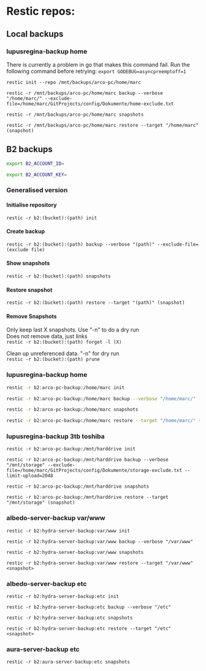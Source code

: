 # Restic repos:

## Local backups

### lupusregina-backup home
There is currently a problem in go that makes this command fail. Run the following command before retrying: `export GODEBUG=asyncpreemptoff=1`  
```
restic init --repo /mnt/backups/arco-pc/home/marc
```
```
restic -r /mnt/backups/arco-pc/home/marc backup --verbose "/home/marc/" --exclude-file=/home/marc/GitProjects/config/Dokumente/home-exclude.txt
```
```
restic -r /mnt/backups/arco-pc/home/marc snapshots
```
```
restic -r /mnt/backups/arco-pc/home/marc restore --target "/home/marc" (snapshot)
```

## B2 backups
```bash
export B2_ACCOUNT_ID=
```
```bash
export B2_ACCOUNT_KEY=
```

### Generalised version

#### Initialise repository
`restic -r b2:(bucket):(path) init`  

#### Create backup
`restic -r b2:(bucket):(path) backup --verbose "(path)" --exclude-file=(exclude file)`

#### Show snapshots
`restic -r b2:(bucket):(path) snapshots`  

#### Restore snapshot
`restic -r b2:(bucket):(path) restore --target "(path)" (snapshot)`  

#### Remove Snapshots
Only keep last X snapshots. Use "-n" to do a dry run  
Does not remove data, just links  
`restic -r b2:(bucket):(path) forget -l (X)`  

Clean up unreferenced data. "-n" for dry run  
`restic -r b2:(bucket):(path) prune`  

### lupusregina-backup home
```bash
restic -r b2:arco-pc-backup:/home/marc init
```
```bash
restic -r b2:arco-pc-backup:/home/marc backup --verbose "/home/marc/" --exclude-file=/home/marc/GitProjects/config/Dokumente/home-exclude.txt
```
```bash
restic -r b2:arco-pc-backup:/home/marc snapshots
```
```bash
restic -r b2:arco-pc-backup:/home/marc restore --target "/home/marc/" (snapshot)
```

### lupusregina-backup 3tb toshiba
```
restic -r b2:arco-pc-backup:/mnt/harddrive init
```
```
restic -r b2:arco-pc-backup:/mnt/harddrive backup --verbose "/mnt/storage" --exclude-file=/home/marc/GitProjects/config/Dokumente/storage-exclude.txt --limit-upload=2048
```
```
restic -r b2:arco-pc-backup:/mnt/harddrive snapshots
```
```
restic -r b2:arco-pc-backup:/mnt/harddrive restore --target "/mnt/storage" (snapshot)
```

### albedo-server-backup var/www
```
restic -r b2:hydra-server-backup:var/www init
```
```
restic -r b2:hydra-server-backup:var/www backup --verbose "/var/www"
```
```
restic -r b2:hydra-server-backup:var/www snapshots 
```
```
restic -r b2:hydra-server-backup:var/www restore --target "/var/www" <snapshot>
```

### albedo-server-backup etc
```
restic -r b2:hydra-server-backup:etc init
```
```
restic -r b2:hydra-server-backup:etc backup --verbose "/etc"
```
```
restic -r b2:hydra-server-backup:etc snapshots 
```
```
restic -r b2:hydra-server-backup:etc restore --target "/etc" <snapshot>
```

### aura-server-backup etc
```
restic -r b2:aura-server-backup:etc snapshots 
```
